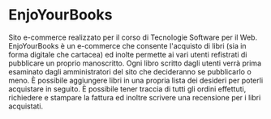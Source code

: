 # EnjoYourBooks
Sito e-commerce realizzato per il corso di Tecnologie Software per il Web.
EnjoYourBooks è un e-commerce che consente l'acquisto di libri (sia in forma digitale che cartacea) ed inolte permette ai vari utenti refistrati di pubblicare un proprio manoscritto.
Ogni libro scritto dagli utenti verrà prima esaminato dagli amministratori del sito che decideranno se pubblicarlo o meno.
È possibile aggiungere libri in una propria lista dei desideri per poterli acquistare in seguito. 
È possibile tener traccia di tutti gli ordini effettuti, richiedere e stampare la fattura ed inoltre scrivere una recensione per i libri acquistati.
